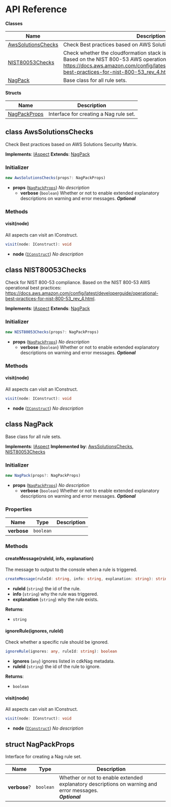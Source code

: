 # API Reference

**Classes**

Name|Description
----|-----------
[AwsSolutionsChecks](#cdk-nag-awssolutionschecks)|Check Best practices based on AWS Solutions Security Matrix.
[NIST80053Checks](#cdk-nag-nist80053checks)|Check whether the cloudformation stack is NIST 800-53 compliant Based on the NIST 800-53 AWS operational best practices: https://docs.aws.amazon.com/config/latest/developerguide/operational-best-practices-for-nist-800-53_rev_4.html.
[NagPack](#cdk-nag-nagpack)|Base class for all rule sets.


**Structs**

Name|Description
----|-----------
[NagPackProps](#cdk-nag-nagpackprops)|Interface for creating a Nag rule set.



## class AwsSolutionsChecks  <a id="cdk-nag-awssolutionschecks"></a>

Check Best practices based on AWS Solutions Security Matrix.

__Implements__: [IAspect](#aws-cdk-core-iaspect)
__Extends__: [NagPack](#cdk-nag-nagpack)

### Initializer




```ts
new AwsSolutionsChecks(props?: NagPackProps)
```

* **props** (<code>[NagPackProps](#cdk-nag-nagpackprops)</code>)  *No description*
  * **verbose** (<code>boolean</code>)  Whether or not to enable extended explanatory descriptions on warning and error messages. __*Optional*__


### Methods


#### visit(node) <a id="cdk-nag-awssolutionschecks-visit"></a>

All aspects can visit an IConstruct.

```ts
visit(node: IConstruct): void
```

* **node** (<code>[IConstruct](#aws-cdk-core-iconstruct)</code>)  *No description*






## class NIST80053Checks  <a id="cdk-nag-nist80053checks"></a>

Check for NIST 800-53 compliance. Based on the NIST 800-53 AWS operational best practices: https://docs.aws.amazon.com/config/latest/developerguide/operational-best-practices-for-nist-800-53_rev_4.html.

__Implements__: [IAspect](#aws-cdk-core-iaspect)
__Extends__: [NagPack](#cdk-nag-nagpack)

### Initializer




```ts
new NIST80053Checks(props?: NagPackProps)
```

* **props** (<code>[NagPackProps](#cdk-nag-nagpackprops)</code>)  *No description*
  * **verbose** (<code>boolean</code>)  Whether or not to enable extended explanatory descriptions on warning and error messages. __*Optional*__


### Methods


#### visit(node) <a id="cdk-nag-nist80053checks-visit"></a>

All aspects can visit an IConstruct.

```ts
visit(node: IConstruct): void
```

* **node** (<code>[IConstruct](#aws-cdk-core-iconstruct)</code>)  *No description*






## class NagPack  <a id="cdk-nag-nagpack"></a>

Base class for all rule sets.

__Implements__: [IAspect](#aws-cdk-core-iaspect)
__Implemented by__: [AwsSolutionsChecks](#cdk-nag-awssolutionschecks), [NIST80053Checks](#cdk-nag-nist80053checks)

### Initializer




```ts
new NagPack(props?: NagPackProps)
```

* **props** (<code>[NagPackProps](#cdk-nag-nagpackprops)</code>)  *No description*
  * **verbose** (<code>boolean</code>)  Whether or not to enable extended explanatory descriptions on warning and error messages. __*Optional*__



### Properties


Name | Type | Description 
-----|------|-------------
**verbose** | <code>boolean</code> | <span></span>

### Methods


#### createMessage(ruleId, info, explanation) <a id="cdk-nag-nagpack-createmessage"></a>

The message to output to the console when a rule is triggered.

```ts
createMessage(ruleId: string, info: string, explanation: string): string
```

* **ruleId** (<code>string</code>)  the id of the rule.
* **info** (<code>string</code>)  why the rule was triggered.
* **explanation** (<code>string</code>)  why the rule exists.

__Returns__:
* <code>string</code>

#### ignoreRule(ignores, ruleId) <a id="cdk-nag-nagpack-ignorerule"></a>

Check whether a specific rule should be ignored.

```ts
ignoreRule(ignores: any, ruleId: string): boolean
```

* **ignores** (<code>any</code>)  ignores listed in cdkNag metadata.
* **ruleId** (<code>string</code>)  the id of the rule to ignore.

__Returns__:
* <code>boolean</code>

#### visit(node) <a id="cdk-nag-nagpack-visit"></a>

All aspects can visit an IConstruct.

```ts
visit(node: IConstruct): void
```

* **node** (<code>[IConstruct](#aws-cdk-core-iconstruct)</code>)  *No description*






## struct NagPackProps  <a id="cdk-nag-nagpackprops"></a>


Interface for creating a Nag rule set.



Name | Type | Description 
-----|------|-------------
**verbose**? | <code>boolean</code> | Whether or not to enable extended explanatory descriptions on warning and error messages.<br/>__*Optional*__


